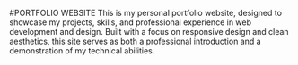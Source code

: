 #PORTFOLIO WEBSITE
This is my personal portfolio website, designed to showcase my projects, skills, and professional experience in web development and design. Built with a focus on responsive design and clean aesthetics, this site serves as both a professional introduction and a demonstration of my technical abilities.
